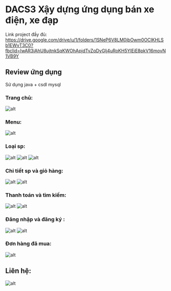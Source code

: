 # DACS3 Xậy dựng ứng dụng bán xe điện, xe đạp
Link project đầy đủ: https://drive.google.com/drive/u/1/folders/1SNeP6V8LM0jbOwm0OCIKHLSb1EWvT3C0?fbclid=IwAR3iAhU8ujtnkSqKWOhApjdTvZqDyGlj4uRoKH5YlEiE8pkV16movN1VB9Y
## Review ứng dụng
Sử dụng java + csdl mysql
### Trang chủ: 
![alt](https://scontent.fdad1-4.fna.fbcdn.net/v/t1.15752-9/343948891_242849941747716_2704226055042865183_n.png?_nc_cat=100&ccb=1-7&_nc_sid=ae9488&_nc_ohc=o58jxm2FbPIAX8ltmV4&_nc_ht=scontent.fdad1-4.fna&oh=03_AdQwzLalsNmXHjIGwf4bncE42gnM2BG4wTitjJQdUzZI2g&oe=647AFAAD)
### Menu: 
![alt](https://scontent.fdad1-4.fna.fbcdn.net/v/t1.15752-9/342378392_961261588400859_2172855596609870034_n.png?_nc_cat=100&ccb=1-7&_nc_sid=ae9488&_nc_ohc=p3Rrf0r2_gEAX-BdFRT&_nc_ht=scontent.fdad1-4.fna&oh=03_AdSWEu6H8sXwpYTdkv8DR6N2CNFVVn8sItlLwBy_TaGowQ&oe=647ADEF1)
### Loại sp: 
![alt](https://scontent.fdad2-1.fna.fbcdn.net/v/t1.15752-9/344557674_789551355913227_3683593544650057161_n.png?_nc_cat=107&ccb=1-7&_nc_sid=ae9488&_nc_ohc=xmioDVyUrHMAX94y0VF&_nc_ht=scontent.fdad2-1.fna&oh=03_AdSI9GXkMUt0fmwb_2p5nNnsDoWVZsdWeEAM_yyqkQn8Wg&oe=647ACE2C)
![alt](https://scontent.fdad1-2.fna.fbcdn.net/v/t1.15752-9/342386286_224493846873944_8777932393468368696_n.png?_nc_cat=102&ccb=1-7&_nc_sid=ae9488&_nc_ohc=8r4_cT6gVZgAX_NV7oP&_nc_ht=scontent.fdad1-2.fna&oh=03_AdSu0z0TgW_DxMkF29tUWodvpFc0uIxrs2DMqfsAhxPfng&oe=647AD163)
![alt](https://scontent.fdad1-2.fna.fbcdn.net/v/t1.15752-9/342411336_3327170377597598_7552703077237808130_n.png?_nc_cat=106&ccb=1-7&_nc_sid=ae9488&_nc_ohc=E0K37CoGtYUAX-WTRPm&_nc_ht=scontent.fdad1-2.fna&oh=03_AdRzfhNF30JcJbz6w-ZFrDuO3f22VAbUPnlZq4xVl-XYag&oe=647AC7BF)
### Chi tiết sp và giỏ hàng: 
![alt](https://scontent.fdad1-1.fna.fbcdn.net/v/t1.15752-9/342383132_644451027520935_924059904094552542_n.png?_nc_cat=104&ccb=1-7&_nc_sid=ae9488&_nc_ohc=INrTj2RM874AX_a9SO2&_nc_ht=scontent.fdad1-1.fna&oh=03_AdR1_flbUh7V8-Gai9oaa6MH1DhPjdwsfK1tINcpQWmNNw&oe=647ACA20)
![alt](https://scontent.fdad2-1.fna.fbcdn.net/v/t1.15752-9/344789777_903744090919789_9044394453185721452_n.png?_nc_cat=101&ccb=1-7&_nc_sid=ae9488&_nc_ohc=GHTO0RL_aOUAX__y9AH&_nc_ht=scontent.fdad2-1.fna&oh=03_AdS43u42JEkRONtnvcmufo2R4wMEEGqA79QBxFzqNQNAug&oe=647AD088)
### Thanh toán và tìm kiếm: 
![alt](https://scontent.fdad1-1.fna.fbcdn.net/v/t1.15752-9/343713146_2716238418508321_2297979120676697307_n.png?_nc_cat=104&ccb=1-7&_nc_sid=ae9488&_nc_ohc=uIxlM7AHzm0AX_njGHm&_nc_ht=scontent.fdad1-1.fna&oh=03_AdTeXJpvcuDjxksbDSgA9ocAL_97EliwdCCZEMEURC37yg&oe=647ADF85)
![alt](https://scontent.fdad1-4.fna.fbcdn.net/v/t1.15752-9/343724518_755265489634356_7617651699713239879_n.png?_nc_cat=105&ccb=1-7&_nc_sid=ae9488&_nc_ohc=gVbKaHRMDYQAX8Bze2G&_nc_ht=scontent.fdad1-4.fna&oh=03_AdTMPP3mbwjGoyxwPSJjh6jSY_tn4zxNpjT0BcCbti64Lw&oe=647AFFB0)
### Đăng nhập và đăng ký :
![alt](https://scontent.fdad1-3.fna.fbcdn.net/v/t1.15752-9/342490526_623873539781973_3496078869680043273_n.png?_nc_cat=110&ccb=1-7&_nc_sid=ae9488&_nc_ohc=1tFkMsBtXS4AX8FbgWh&_nc_ht=scontent.fdad1-3.fna&oh=03_AdT8uwmGbxIyS-VDagMFn-17KtCF7DKSx15Y7nHereNXnw&oe=647AE7F4)
![alt](https://scontent.fdad1-4.fna.fbcdn.net/v/t1.15752-9/344607791_759966022496450_6157133548422578482_n.png?_nc_cat=103&ccb=1-7&_nc_sid=ae9488&_nc_ohc=iS7HIWbvJtQAX_lx1VA&_nc_oc=AQnsscChFZ01rwjf9b0YF_wxHGxroVROu1z00qJW-M4wxqwmEiAgHDTtSWsypQITDzBeIqVX2t6JBsH_PMzRU6E5&_nc_ht=scontent.fdad1-4.fna&oh=03_AdStshh6Z9R5wfPv3_PBwMeuNDk5IIRtYU7mW2suXzF-Fw&oe=647AF5BA)
### Đơn hàng đã mua: 
![alt](https://scontent.fdad1-4.fna.fbcdn.net/v/t1.15752-9/344590483_3450096431868493_4003097968938181358_n.png?_nc_cat=100&ccb=1-7&_nc_sid=ae9488&_nc_ohc=5O-quMbCu4AAX8DYoTo&_nc_ht=scontent.fdad1-4.fna&oh=03_AdTiGYoD0QW3zIPP8f8pn5hpqESMd3BgeeZmE7vu9cMAKQ&oe=647AD254)
## Liên hệ: 
![alt](https://scontent.fdad2-1.fna.fbcdn.net/v/t1.15752-9/342482488_748468880095923_4041914640753600328_n.png?_nc_cat=101&ccb=1-7&_nc_sid=ae9488&_nc_ohc=4OmfivFNizAAX960xP4&_nc_ht=scontent.fdad2-1.fna&oh=03_AdRI5qbcOolXH4qkVk1xqQv_KWIgGGeeTNH_v7_DpHQIlA&oe=647AD505)
